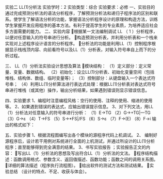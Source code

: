 实验二    LL(1)分析法
实验学时：2
实验类型：综合
实验要求：必修
一、实验目的
   通过完成预测分析法的语法分析程序，了解预测分析法和递归子程序法的区别和联系。使学生了解语法分析的功能，掌握语法分析程序设计的原理和构造方法，训练学生掌握开发应用程序的基本方法。有利于提高学生的专业素质，为培养适应社会多方面需要的能力。
二、实验内容
根据某一文法编制调试 LL （ 1 ）分析程序，以便对任意输入的符号串进行分析。
构造预测分析表，并利用分析表和一个栈来实现对上述程序设计语言的分析程序。
分析法的功能是利用LL（1）控制程序根据显示栈栈顶内容、向前看符号以及LL（1）分析表，对输入符号串自上而下的分析过程。 

三、 LL（1）分析法实验设计思想及算法
模块结构：
（1）定义部分：定义常量、变量、数据结构。
（2）初始化：设立LL(1)分析表、初始化变量空间（包括堆栈、结构体、数组、临时变量等）；
（3）控制部分：从键盘输入一个表达式符号串；
（4）利用LL(1)分析算法进行表达式处理：根据LL(1)分析表对表达式符号串进行堆栈（或其他）操作，输出分析结果，如果遇到错误则显示错误信息。


四、实验要求
1、编程时注意编程风格：空行的使用、注释的使用、缩进的使用等。
2、如果遇到错误的表达式，应输出错误提示信息。 
3、对下列文法，用LL（1）分析法对任意输入的符号串进行分析： 
（1）E->TG
（2）G->+TG|—TG
（3）G->ε
（4）T->FS
（5）S->*FS|/FS
（6）S->ε
（7）F->(E)
（8）F->i
输出的格式如下：

五、实验步骤
1、根据流程图编写出各个模块的源程序代码上机调试。
2、 编制好源程序后，设计若干用例对系统进行全面的上机测试，并通过所设计的LL(1)分析程序；直至能够得到完全满意的结果。
3、书写实验报告 ；实验报告正文的内容：
写出LL（1）分析法的思想及写出符合LL（1）分析法的文法。
程序结构描述：函数调用格式、参数含义、返回值描述、函数功能；函数之间的调用关系图。 
详细的算法描述（程序执行流程图）。
给出软件的测试方法和测试结果。
实验总结 （设计的特点、不足、收获与体会）。



